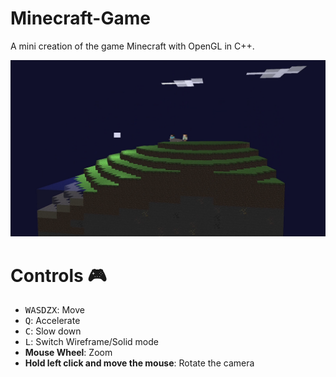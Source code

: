 # Minecraft-Game
 A mini creation of the game Minecraft with OpenGL in C++.
 
![img](/SampleImages/Test04.PNG)

# Controls 🎮
* <kbd>W</kbd><kbd>A</kbd><kbd>S</kbd><kbd>D</kbd><kbd>Z</kbd><kbd>X</kbd>: Move
* <kbd>Q</kbd>: Accelerate 
* <kbd>C</kbd>: Slow down
* <kbd>L</kbd>: Switch Wireframe/Solid mode
* **Mouse Wheel**: Zoom
* **Hold left click and move the mouse**: Rotate the camera
